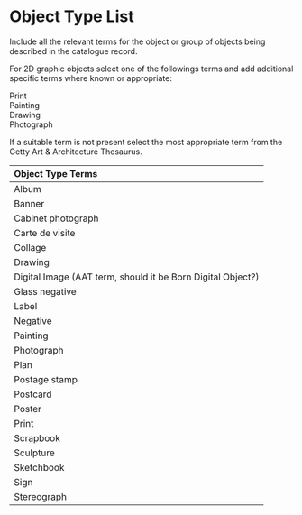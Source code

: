 # Object Type List

Include all the relevant terms for the object or group of objects being described in the catalogue record. 

For 2D graphic objects select one of the followings terms and add additional specific terms where known or appropriate:  
  
Print  
Painting  
Drawing  
Photograph

If a suitable term is not present select the most appropriate term from the Getty Art & Architecture Thesaurus. 

| Object Type Terms |
| :--- |
| Album |
| Banner |
| Cabinet photograph |
| Carte de visite |
| Collage |
| Drawing |
| Digital Image \(AAT term, should it be Born Digital Object?\) |
| Glass negative |
| Label |
| Negative |
| Painting |
| Photograph |
| Plan |
| Postage stamp |
| Postcard |
| Poster |
| Print |
| Scrapbook |
| Sculpture |
| Sketchbook |
| Sign |
| Stereograph |


